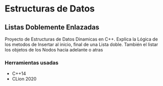 #  Estructuras de Datos

## Listas Doblemente Enlazadas

Proyecto de Estructuras de Datos Dinamicas en C++. Explica la Lógica de los metodos de Insertar al inicio, final de una Lista doble.
También el listar los objetos de los Nodos hacia adelante o atras

### Herramientas usadas

- C++14
- CLion 2020

